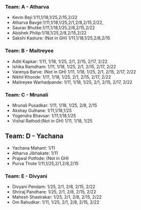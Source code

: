 ### Team: A - Atharva
- Kevin Beji:1/11,1/18,1/25,2/15,2/22
- Atharva Bavge:1/11,1/18,1/25,2/1,2/8,2/15,2/22,
- Saurav Bhutke:1/11,1/18,1/25,2/8,2/15,2/22
- Abishek Philip:1/18,1/25,2/8,2/15,2/22
- Sakshi Kasture: (Not in GH) 1/11,1/18,1/25,2/8,2/15

### Team: B - Maitreyee
- Aditi Kapkar: 1/11, 1/18, 1/25, 2/1, 2/15, 2/17, 2/22
- Ishika Ramdham: 1/11, 1/18, 1/25, 2/1, 2/15, 2/17, 2/22
- Varenya Barve: (Not in GH) 1/11, 1/18, 1/25, 2/1, 2/15, 2/17, 2/22
- Nikhil Khonde: 1/11, 1/18, 1/25, 2/1, 2/15, 2/17, 2/22
- Maitreyee Warhadpande: 1/11, 1/18, 1/25, 2/1, 2/15, 2/17, 2/22

### Team: C - Mrunali
- Mrunali Pusadkar: 1/11, 1/18, 1/25, 2/8, 2/15
- Akshay Gulhane: 1/11,1/18,1/25
- Yogendra Bhavsar: 1/11,1/18,1/25
- Vishal Rathod:(Not in GH)  1/11, 1/18, 1/25 

## Team: D - Yachana
- Yachana Mahant: 1/11
- Atharva Jibhakate: 1/11
- Prajwal Potfode: (Not in GH)
- Purva Thote 1/11,1/25,2/1,2/8,2/15

### Team: E - Divyani
- Divyani Pendam: 1/25, 2/1, 2/8, 2/15, 2/22
- Shriraj Pandhare: 1/25, 2/1, 2/8, 2/15, 2/22
- Mahesh Shastrakar: 1/25, 2/1, 2/8, 2/15, 2/22
- Om Rahudkar: 1/11, 1/25, 2/1, 2/8, 2/15, 2/22
